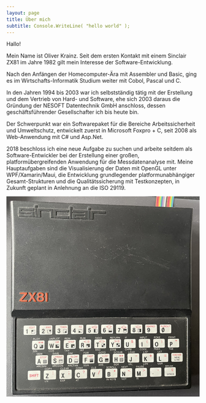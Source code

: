 ```yaml
---
layout: page
title: Über mich
subtitle: Console.WriteLine( "hello world" );
---
```


Hallo!

Mein Name ist Oliver Krainz. Seit dem ersten Kontakt mit einem Sinclair ZX81 im Jahre 1982 gilt mein Interesse der Software-Entwicklung.

Nach den Anfängen der Homecomputer-Ära mit Assembler und Basic, ging es im Wirtschafts-Informatik Studium weiter mit Cobol, Pascal und C.

In den Jahren 1994 bis 2003 war ich selbstständig tätig mit der Erstellung und dem Vertrieb von Hard- und Software, ehe sich 2003 daraus die Gründung der NESOFT Datentechnik GmbH anschloss, dessen geschäftsführender Gesellschafter ich bis heute bin. 

Der Schwerpunkt war ein Softwarepaket für die Bereiche Arbeitssicherheit und Umweltschutz, entwickelt zuerst in Microsoft Foxpro + C, seit 2008 als Web-Anwendung mit C# und Asp.Net.

2018 beschloss ich eine neue Aufgabe zu suchen und arbeite seitdem als Software-Entwickler bei der Erstellung einer großen, platformübergreifenden Anwendung für die Messdatenanalyse mit. Meine Hauptaufgaben sind die Visualisierung der Daten mit OpenGL unter WPF/Xamarin/Maui, die Entwicklung grundlegender platformunabhängiger Gesamt-Strukturen und die Qualitätssicherung mit Testkonzepten, in Zukunft geplant in Anlehnung an die ISO 29119.

 
 <p align="center">
  <img src="/img/zx81.png">
</p>